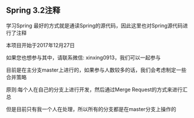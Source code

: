 ## Spring 3.2注释
学习Spring 最好的方式就是通读Spring的源代码，因此这里也对Spring源代码进行了注释

本项目开始于2017年12月27日

如果您也想参与其中，请联系微信: xinxing0913，我们可以一起参与

目前是在主分支master上进行的，如果参与人数较多的话，我们会考虑制定一些合并策略

原则:每个人在自己的分支上进行开发，然后通过Merge Request的方式来进行汇总

但是目前只有我一个人在处理，所以所有的分支都是在master分支上操作的
